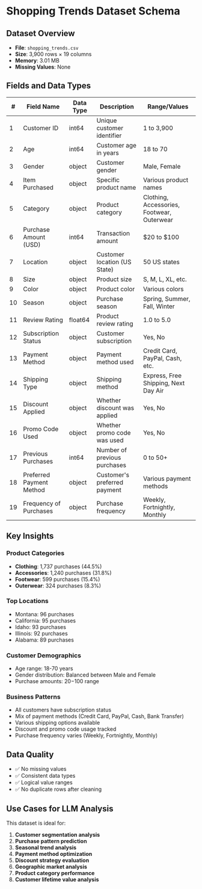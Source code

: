 # Shopping Trends Dataset Schema

## Dataset Overview
- **File**: `shopping_trends.csv`
- **Size**: 3,900 rows × 19 columns
- **Memory**: 3.01 MB
- **Missing Values**: None

## Fields and Data Types

| # | Field Name | Data Type | Description | Range/Values |
|---|------------|-----------|-------------|--------------|
| 1 | Customer ID | int64 | Unique customer identifier | 1 to 3,900 |
| 2 | Age | int64 | Customer age in years | 18 to 70 |
| 3 | Gender | object | Customer gender | Male, Female |
| 4 | Item Purchased | object | Specific product name | Various product names |
| 5 | Category | object | Product category | Clothing, Accessories, Footwear, Outerwear |
| 6 | Purchase Amount (USD) | int64 | Transaction amount | $20 to $100 |
| 7 | Location | object | Customer location (US State) | 50 US states |
| 8 | Size | object | Product size | S, M, L, XL, etc. |
| 9 | Color | object | Product color | Various colors |
| 10 | Season | object | Purchase season | Spring, Summer, Fall, Winter |
| 11 | Review Rating | float64 | Product review rating | 1.0 to 5.0 |
| 12 | Subscription Status | object | Customer subscription | Yes, No |
| 13 | Payment Method | object | Payment method used | Credit Card, PayPal, Cash, etc. |
| 14 | Shipping Type | object | Shipping method | Express, Free Shipping, Next Day Air |
| 15 | Discount Applied | object | Whether discount was applied | Yes, No |
| 16 | Promo Code Used | object | Whether promo code was used | Yes, No |
| 17 | Previous Purchases | int64 | Number of previous purchases | 0 to 50+ |
| 18 | Preferred Payment Method | object | Customer's preferred payment | Various payment methods |
| 19 | Frequency of Purchases | object | Purchase frequency | Weekly, Fortnightly, Monthly |

## Key Insights

### Product Categories
- **Clothing**: 1,737 purchases (44.5%)
- **Accessories**: 1,240 purchases (31.8%)
- **Footwear**: 599 purchases (15.4%)
- **Outerwear**: 324 purchases (8.3%)

### Top Locations
- Montana: 96 purchases
- California: 95 purchases
- Idaho: 93 purchases
- Illinois: 92 purchases
- Alabama: 89 purchases

### Customer Demographics
- Age range: 18-70 years
- Gender distribution: Balanced between Male and Female
- Purchase amounts: $20-$100 range

### Business Patterns
- All customers have subscription status
- Mix of payment methods (Credit Card, PayPal, Cash, Bank Transfer)
- Various shipping options available
- Discount and promo code usage tracked
- Purchase frequency varies (Weekly, Fortnightly, Monthly)

## Data Quality
- ✅ No missing values
- ✅ Consistent data types
- ✅ Logical value ranges
- ✅ No duplicate rows after cleaning

## Use Cases for LLM Analysis
This dataset is ideal for:
1. **Customer segmentation analysis**
2. **Purchase pattern prediction**
3. **Seasonal trend analysis**
4. **Payment method optimization**
5. **Discount strategy evaluation**
6. **Geographic market analysis**
7. **Product category performance**
8. **Customer lifetime value analysis** 